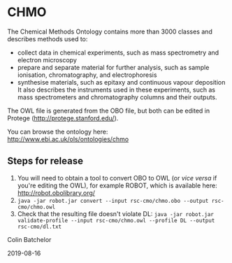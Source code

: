# CHMO

The Chemical Methods Ontology contains more than 3000 classes and describes methods used to:
* collect data in chemical experiments, such as mass spectrometry and electron microscopy 
* prepare and separate material for further analysis, such as sample ionisation, chromatography, and electrophoresis 
* synthesise materials, such as epitaxy and continuous vapour deposition 
It also describes the instruments used in these experiments, such as mass spectrometers and chromatography columns and their outputs.

The OWL file is generated from the OBO file, but both can be edited in Protege (http://protege.stanford.edu/).

You can browse the ontology here: http://www.ebi.ac.uk/ols/ontologies/chmo

## Steps for release

1. You will need to obtain a tool to convert OBO to OWL (or _vice versa_ if you're editing the OWL), for example ROBOT, which is available here: http://robot.obolibrary.org/
2. `java -jar robot.jar convert --input rsc-cmo/chmo.obo --output rsc-cmo/chmo.owl`
3. Check that the resulting file doesn't violate DL: `java -jar robot.jar validate-profile --input rsc-cmo/chmo.owl --profile DL --output rsc-cmo/dl.txt`

Colin Batchelor

2019-08-16
